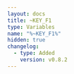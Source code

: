 ```yaml
---
layout: docs
title: ~KEY_F1
type: Variables
name: "%~KEY_F1%"
hidden: true
changelog:
  - type: Added
    version: v0.8.2
---
```

